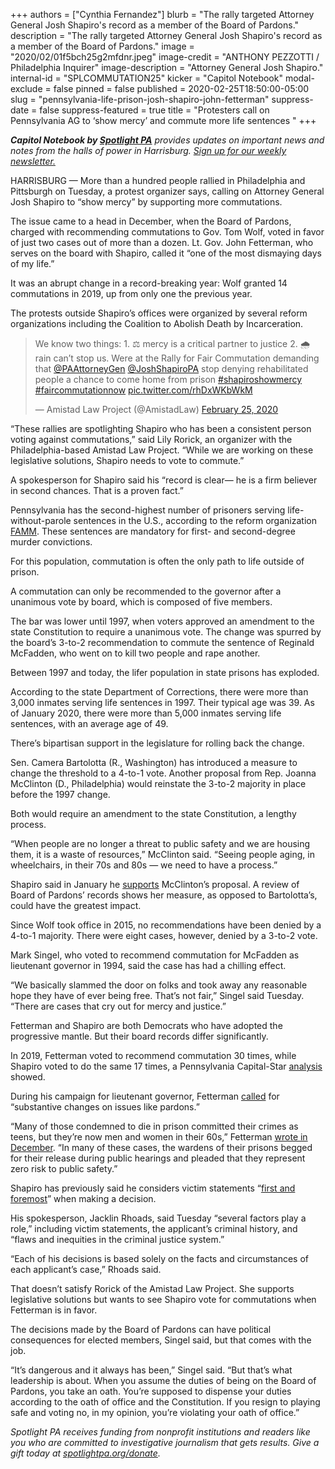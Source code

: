 +++
authors = ["Cynthia Fernandez"]
blurb = "The rally targeted Attorney General Josh Shapiro's record as a member of the Board of Pardons."
description = "The rally targeted Attorney General Josh Shapiro's record as a member of the Board of Pardons."
image = "2020/02/01f5bch25g2mfdnr.jpeg"
image-credit = "ANTHONY PEZZOTTI / Philadelphia Inquirer"
image-description = "Attorney General Josh Shapiro."
internal-id = "SPLCOMMUTATION25"
kicker = "Capitol Notebook"
modal-exclude = false
pinned = false
published = 2020-02-25T18:50:00-05:00
slug = "pennsylvania-life-prison-josh-shapiro-john-fetterman"
suppress-date = false
suppress-featured = true
title = "Protesters call on Pennsylvania AG to ‘show mercy’ and commute more life sentences "
+++

<i><b>Capitol Notebook by </b></i><a href="https://www.spotlightpa.org/"><i><b>Spotlight PA</b></i></a><i> provides updates on important news and notes from the halls of power in Harrisburg. </i><a href="https://www.spotlightpa.org/newsletters"><i>Sign up for our weekly newsletter.</i></a>

HARRISBURG — More than a hundred people rallied in Philadelphia and Pittsburgh on Tuesday, a protest organizer says, calling on Attorney General Josh Shapiro to “show mercy” by supporting more commutations.

The issue came to a head in December, when the Board of Pardons, charged with recommending commutations to Gov. Tom Wolf, voted in favor of just two cases out of more than a dozen. Lt. Gov. John Fetterman, who serves on the board with Shapiro, called it “one of the most dismaying days of my life.”

It was an abrupt change in a record-breaking year: Wolf granted 14 commutations in 2019, up from only one the previous year.

The protests outside Shapiro’s offices were organized by several reform organizations including the Coalition to Abolish Death by Incarceration.

<blockquote class="twitter-tweet"><p lang="en" dir="ltr">We know two things: 1. ⚖️ mercy is a critical partner to justice 2. 🌧 rain can’t stop us. Were at the Rally for Fair Commutation demanding that <a href="https://twitter.com/PAAttorneyGen?ref_src=twsrc%5Etfw">@PAAttorneyGen</a> <a href="https://twitter.com/JoshShapiroPA?ref_src=twsrc%5Etfw">@JoshShapiroPA</a> stop denying rehabilitated people a chance to come home from prison <a href="https://twitter.com/hashtag/shapiroshowmercy?src=hash&amp;ref_src=twsrc%5Etfw">#shapiroshowmercy</a> <a href="https://twitter.com/hashtag/faircommutationnow?src=hash&amp;ref_src=twsrc%5Etfw">#faircommutationnow</a> <a href="https://t.co/rhDxWKbWkM">pic.twitter.com/rhDxWKbWkM</a></p>&mdash; Amistad Law Project (@AmistadLaw) <a href="https://twitter.com/AmistadLaw/status/1232356426150006784?ref_src=twsrc%5Etfw">February 25, 2020</a></blockquote>
<script async src="https://platform.twitter.com/widgets.js" charset="utf-8"></script>

“These rallies are spotlighting Shapiro who has been a consistent person voting against commutations,” said Lily Rorick, an organizer with the Philadelphia-based Amistad Law Project. “While we are working on these legislative solutions, Shapiro needs to vote to commute.”

A spokesperson for Shapiro said his “record is clear— he is a firm believer in second chances. That is a proven fact.”

Pennsylvania has the second-highest number of prisoners serving life-without-parole sentences in the U.S., according to the reform organization <a href="https://web.archive.org/20200626115449/https://famm.org/wp-content/uploads/FactSheet-memos_Pennsylvania.pdf">FAMM</a>. These sentences are mandatory for first- and second-degree murder convictions.

For this population, commutation is often the only path to life outside of prison.

A commutation can only be recommended to the governor after a unanimous vote by board, which is composed of five members.

The bar was lower until 1997, when voters approved an amendment to the state Constitution to require a unanimous vote. The change was spurred by the board’s 3-to-2 recommendation to commute the sentence of Reginald McFadden, who went on to kill two people and rape another.

Between 1997 and today, the lifer population in state prisons has exploded.

According to the state Department of Corrections, there were more than 3,000 inmates serving life sentences in 1997. Their typical age was 39. As of January 2020, there were more than 5,000 inmates serving life sentences, with an average age of 49.

There’s bipartisan support in the legislature for rolling back the change.

Sen. Camera Bartolotta (R., Washington) has introduced a measure to change the threshold to a 4-to-1 vote. Another proposal from Rep. Joanna McClinton (D., Philadelphia) would reinstate the 3-to-2 majority in place before the 1997 change.

Both would require an amendment to the state Constitution, a lengthy process.

“When people are no longer a threat to public safety and we are housing them, it is a waste of resources,” McClinton said. “Seeing people aging, in wheelchairs, in their 70s and 80s — we need to have a process.”

Shapiro said in January he <a href="https://twitter.com/PAAttorneyGen/status/1222210459643842560">supports</a> McClinton’s proposal. A review of Board of Pardons’ records shows her measure, as opposed to Bartolotta’s, could have the greatest impact.

Since Wolf took office in 2015, no recommendations have been denied by a 4-to-1 majority. There were eight cases, however, denied by a 3-to-2 vote.

<script src="https://www.spotlightpa.org/embed.js" async></script><div data-spl-embed-version="1" data-spl-src="https://www.spotlightpa.org/embeds/newsletter/"></div>

Mark Singel, who voted to recommend commutation for McFadden as lieutenant governor in 1994, said the case has had a chilling effect.

“We basically slammed the door on folks and took away any reasonable hope they have of ever being free. That’s not fair,” Singel said Tuesday. “There are cases that cry out for mercy and justice.”

Fetterman and Shapiro are both Democrats who have adopted the progressive mantle. But their board records differ significantly.

In 2019, Fetterman voted to recommend commutation 30 times, while Shapiro voted to do the same 17 times, a Pennsylvania Capital-Star <a href="https://www.penncapital-star.com/criminal-justice/fetterman-shapiro-say-they-both-believe-in-second-chances-pardons-board-votes-tell-two-different-stories/">analysis</a> showed.

During his campaign for lieutenant governor, Fetterman <a href="https://www.washingtonpost.com/news/powerpost/wp/2018/05/17/john-fetterman-pittsburghs-socialists-trump-district-democrats-some-winners-from-this-weeks-elections/">called</a> for “substantive changes on issues like pardons.”

“Many of those condemned to die in prison committed their crimes as teens, but they’re now men and women in their 60s,” Fetterman <a href="https://www.inquirer.com/opinion/commentary/board-pardons-john-fetterman-josh-shapiro-clemency-20191226.html">wrote in December</a>. “In many of these cases, the wardens of their prisons begged for their release during public hearings and pleaded that they represent zero risk to public safety.”

Shapiro has previously said he considers victim statements “<a href="https://www.inquirer.com/philly/news/crime/in-attorney-general-josh-shapiro-philly-lifers-clemency-plea-hits-a-roadblock-20180301.html">first and foremost</a>” when making a decision.

His spokesperson, Jacklin Rhoads, said Tuesday “several factors play a role,” including victim statements, the applicant’s criminal history, and “flaws and inequities in the criminal justice system.”

“Each of his decisions is based solely on the facts and circumstances of each applicant’s case,” Rhoads said.

That doesn’t satisfy Rorick of the Amistad Law Project. She supports legislative solutions but wants to see Shapiro vote for commutations when Fetterman is in favor.

The decisions made by the Board of Pardons can have political consequences for elected members, Singel said, but that comes with the job.

“It’s dangerous and it always has been,” Singel said. “But that’s what leadership is about. When you assume the duties of being on the Board of Pardons, you take an oath. You’re supposed to dispense your duties according to the oath of office and the Constitution. If you resign to playing safe and voting no, in my opinion, you’re violating your oath of office.”

<i>Spotlight PA receives funding from nonprofit institutions and readers like you who are committed to investigative journalism that gets results. Give a gift today at </i><a href="https://www.spotlightpa.org/donate"><i>spotlightpa.org/donate</i></a><i>.</i>
